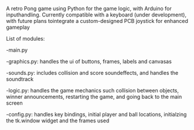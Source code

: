 A retro Pong game using Python for the game logic, with Arduino for inputhandling. Currently compatible with a keyboard (under development), with future plans tointegrate a custom-designed PCB joystick for enhanced gameplay

List of modules:

-main.py

-graphics.py: handles the ui of buttons, frames, labels and canvasas

-sounds.py: includes collision and score soundeffects, and handles the soundtrack

-logic.py: handles the game mechanics such collision between objects, winner announcements, restarting the game, and going back to the main screen

-config.py: handles key bindings, initial player and ball locations, initialzing the tk.window widget and the frames used 
